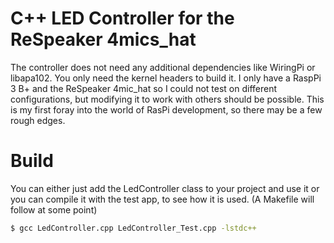 # C++ LED Controller for the ReSpeaker 4mics_hat

The controller does not need any additional dependencies like WiringPi or libapa102. You only need the kernel headers to build it. I only have a RaspPi 3 B+ and the ReSpeaker 4mic_hat so I could not test on different configurations, but modifying it to work with others should be possible. This is my first foray into the world of RasPi development, so there may be a few rough edges.


# Build
You can either just add the LedController class to your project and use it or you can compile it with the test app, to see how it is used. (A Makefile will follow at some point)
```sh
$ gcc LedController.cpp LedController_Test.cpp -lstdc++
```
